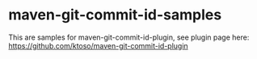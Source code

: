 # maven-git-commit-id-samples
This are samples for maven-git-commit-id-plugin, see plugin page here: https://github.com/ktoso/maven-git-commit-id-plugin
